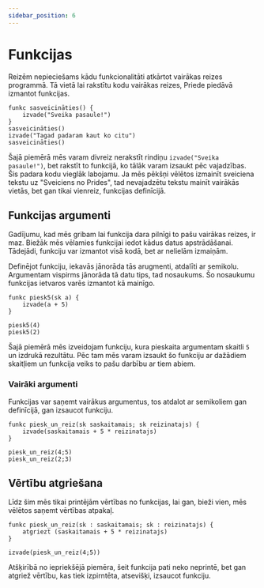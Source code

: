 ```yaml
---
sidebar_position: 6
---
```


# Funkcijas

Reizēm nepieciešams kādu funkcionalitāti atkārtot vairākas reizes programmā. Tā vietā lai rakstītu kodu vairākas reizes, Priede piedāvā izmantot funkcijas.

```priede
funkc sasveicināties() {
    izvade("Sveika pasaule!")
}
sasveicināties()
izvade("Tagad padaram kaut ko citu")
sasveicināties()
```

Šajā piemērā mēs varam divreiz nerakstīt rindiņu `izvade("Sveika pasaule!")`, bet rakstīt to funkcijā, ko tālāk varam izsaukt pēc vajadzības. Šis padara kodu vieglāk labojamu. Ja mēs pēkšņi vēlētos izmainīt sveiciena tekstu uz "Sveiciens no Prides", tad nevajadzētu tekstu mainīt vairākās vietās, bet gan tikai vienreiz, funkcijas definīcijā.



## Funkcijas argumenti

Gadījumu, kad mēs gribam lai funkcija dara pilnīgi to pašu vairākas reizes, ir maz. Biežāk mēs vēlamies funkcijai iedot kādus datus apstrādāšanai. Tādejādi, funkciju var izmantot visā kodā, bet ar nelielām izmaiņām.

Definējot funkciju, iekavās jānorāda tās arugmenti, atdalīti ar semikolu. Argumentam vispirms jānorāda tā datu tips, tad nosaukums. Šo nosaukumu funkcijas ietvaros varēs izmantot kā mainīgo.

```priede
funkc piesk5(sk a) {
    izvade(a + 5)
}

piesk5(4)
piesk5(2)
```

Šajā piemērā mēs izveidojam funkciju, kura pieskaita argumentam skaitli `5` un izdrukā rezultātu. Pēc tam mēs varam izsaukt šo funkciju ar dažādiem skaitļiem un funkcija veiks to pašu darbību ar tiem abiem.

### Vairāki argumenti

Funkcijas var saņemt vairākus argumentus, tos atdalot ar semikoliem gan definīcijā, gan izsaucot funkciju.

```priede
funkc piesk_un_reiz(sk saskaitamais; sk reizinatajs) {
    izvade(saskaitamais + 5 * reizinatajs)
}

piesk_un_reiz(4;5)
piesk_un_reiz(2;3)
```

## Vērtību atgriešana

Līdz šim mēs tikai printējām vērtības no funkcijas, lai gan, bieži vien, mēs vēlētos saņemt vērtības atpakaļ.

```priede
funkc piesk_un_reiz(sk : saskaitamais; sk : reizinatajs) {
    atgriezt (saskaitamais + 5 * reizinatajs)
}

izvade(piesk_un_reiz(4;5))
```

Atšķirībā no iepriekšējā piemēra, šeit funkcija pati neko neprintē, bet gan atgriež vērtību, kas tiek izpirntēta, atsevišķi, izsaucot funkciju.

